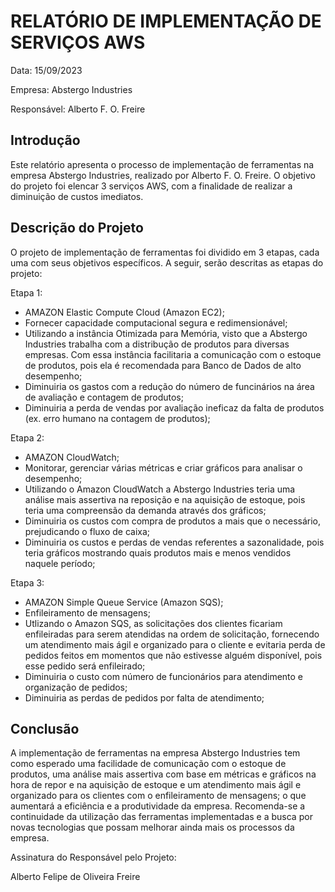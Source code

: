 # RELATÓRIO DE IMPLEMENTAÇÃO DE SERVIÇOS AWS

Data: 15/09/2023

Empresa: Abstergo Industries 

Responsável: Alberto F. O. Freire

## Introdução
Este relatório apresenta o processo de implementação de ferramentas na empresa Abstergo Industries, realizado por Alberto F. O. Freire.  O objetivo do projeto foi elencar 3 serviços AWS, com a finalidade de realizar a diminuição de custos imediatos.

## Descrição do Projeto
O projeto de implementação de ferramentas foi dividido em 3 etapas, cada uma com seus objetivos específicos. A seguir, serão descritas as etapas do projeto:

Etapa 1: 
- AMAZON Elastic Compute Cloud (Amazon EC2);
- Fornecer capacidade computacional segura e redimensionável;
- Utilizando a instância Otimizada para Memória, visto que a Abstergo Industries trabalha com a distribução de produtos para diversas empresas. Com essa instância facilitaria a comunicação com o estoque de produtos, pois ela é recomendada para Banco de Dados de alto desempenho;
- Diminuiria os gastos com a redução do número de funcinários na área de avaliação e contagem de produtos;
- Diminuiria a perda de vendas por avaliação ineficaz da falta de produtos (ex. erro humano na contagem de produtos);

Etapa 2: 
- AMAZON CloudWatch;
- Monitorar, gerenciar várias métricas e criar gráficos para analisar o desempenho;
- Utilizando o Amazon CloudWatch a Abstergo Industries teria uma análise mais assertiva na reposição e na aquisição de estoque, pois teria uma compreensão da demanda através dos gráficos;
- Diminuiria os custos com compra de produtos a mais que o necessário, prejudicando o fluxo de caixa;
- Diminuiria os custos e perdas de vendas referentes a sazonalidade, pois teria gráficos mostrando quais produtos mais e menos vendidos naquele período;

Etapa 3: 
- AMAZON Simple Queue Service (Amazon SQS);
- Enfileiramento de mensagens;
- Utlizando o Amazon SQS, as solicitações dos clientes ficariam enfileiradas para serem atendidas na ordem de solicitação, fornecendo um atendimento mais ágil e organizado para o cliente e evitaria perda de pedidos feitos em momentos que não estivesse alguém disponível, pois esse pedido será enfileirado;
- Diminuiria o custo com número de funcionários para atendimento e organização de pedidos;
- Diminuiria as perdas de pedidos por falta de atendimento;



## Conclusão
A implementação de ferramentas na empresa Abstergo Industries tem como esperado uma facilidade de comunicação com o estoque de produtos, uma análise mais assertiva com base em métricas e gráficos na hora de repor e na aquisição de estoque e um atendimento mais ágil e organizado para os clientes com o enfileiramento de mensagens; o que aumentará a eficiência e a produtividade da empresa. Recomenda-se a continuidade da utilização das ferramentas implementadas e a busca por novas tecnologias que possam melhorar ainda mais os processos da empresa.



Assinatura do Responsável pelo Projeto:

Alberto Felipe de Oliveira Freire
